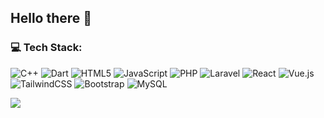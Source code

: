 ## Hello there 👋

<!-- ### 💫 About Me:
i'm currently focusing on learning and developing website applications, I am used to using laravel in developing my website project
-->

### 💻 Tech Stack:
![C++](https://img.shields.io/badge/c++-%2300599C.svg?style=for-the-badge&logo=c%2B%2B&logoColor=white) ![Dart](https://img.shields.io/badge/dart-%230175C2.svg?style=for-the-badge&logo=dart&logoColor=white) ![HTML5](https://img.shields.io/badge/html5-%23E34F26.svg?style=for-the-badge&logo=html5&logoColor=white) ![JavaScript](https://img.shields.io/badge/javascript-%23323330.svg?style=for-the-badge&logo=javascript&logoColor=%23F7DF1E) ![PHP](https://img.shields.io/badge/php-%23777BB4.svg?style=for-the-badge&logo=php&logoColor=white) ![Laravel](https://img.shields.io/badge/laravel-%23FF2D20.svg?style=for-the-badge&logo=laravel&logoColor=white) ![React](https://img.shields.io/badge/react-%2320232a.svg?style=for-the-badge&logo=react&logoColor=%2361DAFB) ![Vue.js](https://img.shields.io/badge/vue.js-%2335495e.svg?style=for-the-badge&logo=vuedotjs&logoColor=%234FC08D) ![TailwindCSS](https://img.shields.io/badge/tailwindcss-%2338B2AC.svg?style=for-the-badge&logo=tailwind-css&logoColor=white) ![Bootstrap](https://img.shields.io/badge/bootstrap-%238511FA.svg?style=for-the-badge&logo=bootstrap&logoColor=white) ![MySQL](https://img.shields.io/badge/mysql-%2300000f.svg?style=for-the-badge&logo=mysql&logoColor=white)
<!-- ### 📊 GitHub Stats:
![](https://github-readme-stats.vercel.app/api?username=Zilfs&theme=dark&hide_border=false&include_all_commits=false&count_private=false)<br/>
![](https://github-readme-streak-stats.herokuapp.com/?user=Zilfs&theme=dark&hide_border=false)<br/>
![](https://github-readme-stats.vercel.app/api/top-langs/?username=Zilfs&theme=dark&hide_border=false&include_all_commits=false&count_private=false&layout=compact)

--- -->
[![](https://visitcount.itsvg.in/api?id=Zilfs&icon=0&color=0)](https://visitcount.itsvg.in)
